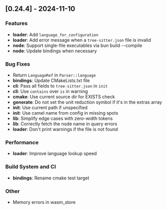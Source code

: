 ## [0.24.4] - 2024-11-10

### Features
- **loader**: Add `language_for_configuration`
- **loader**: Add error message when a `tree-sitter.json` file is invalid
- **node**: Support single-file executables via bun build --compile
- **node**: Update bindings when necessary


### Bug Fixes
- Return `LanguageRef` in `Parser::language`
- **bindings**: Update CMakeLists.txt file
- **cli**: Pass all fields to `tree-sitter.json` in `init`
- **cli**: Use `contains` over `is` in warning
- **cmake**: Use current source dir for EXISTS check
- **generate**: Do not set the unit reduction symbol if it's in the extras array
- **init**: Use current path if unspecified
- **init**: Use camel name from config in missing spots
- **lib**: Simplify edge cases with zero-width tokens
- **lib**: Correctly fetch the node name in query errors
- **loader**: Don't print warnings if the file is not found


### Performance
- **loader**: Improve language lookup speed


### Build System and CI
- **bindings**: Rename cmake test target


### Other
- Memory errors in wasm_store
